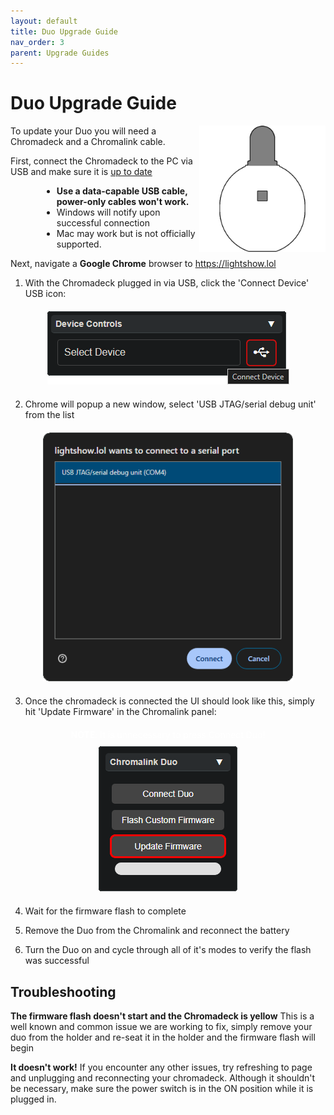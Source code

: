 ```yaml
---
layout: default
title: Duo Upgrade Guide
nav_order: 3
parent: Upgrade Guides
---
```


# Duo Upgrade Guide

<img src="assets/images/duo-logo-square-512.png" style="max-width: 250px; width: 40%; float: right">

To update your Duo you will need a Chromadeck and a Chromalink cable.

First, connect the Chromadeck to the PC via USB and make sure it is [up to date](chromadeck_upgrade_guide.html)

<div style="margin-left: 50px; margin-right: 50px" markdown="1">

- **Use a data-capable USB cable, power-only cables won't work.**
- Windows will notify upon successful connection
- Mac may work but is not officially supported.

</div>

Next, navigate a **Google Chrome** browser to https://lightshow.lol

 1. With the Chromadeck plugged in via USB, click the 'Connect Device' USB icon:

<div style="text-align: center; margin: 20px">
  <img style="max-width:400px;" src="assets/images/connect-device.png">
</div>

 2. Chrome will popup a new window, select 'USB JTAG/serial debug unit' from the list

<div style="text-align: center; margin: 20px">
  <img style="max-width:400px;" src="assets/images/connect-chromadeck-serialport.png">
</div>

 3. Once the chromadeck is connected the UI should look like this, simply hit 'Update Firmware' in the Chromalink panel:

<div style="text-align: center; margin: 20px">
  <a style="color: white;"><b>NOTE</b>: It is unnecessary to press Connect Duo!</a>
  <img style="margin-top:10px;" src="assets/images/update-firmware-ui.png">
</div>

 4. Wait for the firmware flash to complete
 
 5. Remove the Duo from the Chromalink and reconnect the battery
 
 6. Turn the Duo on and cycle through all of it's modes to verify the flash was successful

## Troubleshooting

**The firmware flash doesn't start and the Chromadeck is yellow**
This is a well known and common issue we are working to fix, simply remove your duo from the holder and re-seat it in the holder and the firmware flash will begin

**It doesn't work!**
If you encounter any other issues, try refreshing to page and unplugging and reconnecting your chromadeck. Although it shouldn't be necessary, make sure the power switch is in the ON position while it is plugged in.
